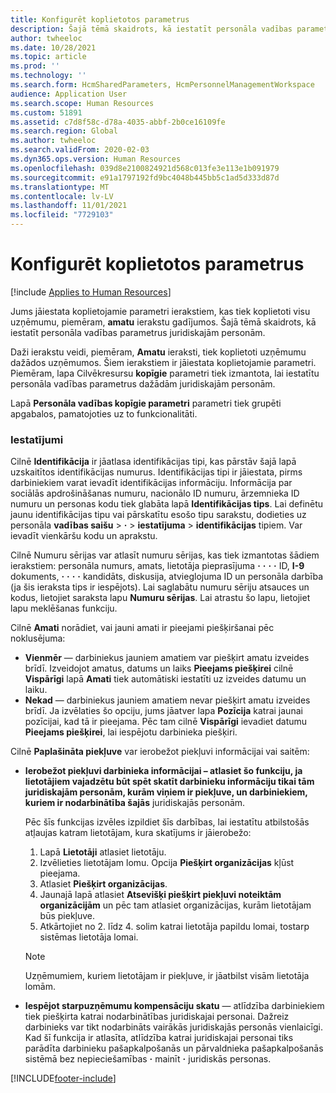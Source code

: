 ```yaml
---
title: Konfigurēt koplietotos parametrus
description: Šajā tēmā skaidrots, kā iestatīt personāla vadības parametrus juridiskajām personām.
author: twheeloc
ms.date: 10/28/2021
ms.topic: article
ms.prod: ''
ms.technology: ''
ms.search.form: HcmSharedParameters, HcmPersonnelManagementWorkspace
audience: Application User
ms.search.scope: Human Resources
ms.custom: 51891
ms.assetid: c7d8f58c-d78a-4035-abbf-2b0ce16109fe
ms.search.region: Global
ms.author: twheeloc
ms.search.validFrom: 2020-02-03
ms.dyn365.ops.version: Human Resources
ms.openlocfilehash: 039d8e2100824921d568c013fe3e113e1b091979
ms.sourcegitcommit: e91a1797192fd9bc4048b445bb5c1ad5d333d87d
ms.translationtype: MT
ms.contentlocale: lv-LV
ms.lasthandoff: 11/01/2021
ms.locfileid: "7729103"
---
```

# <a name="configure-shared-parameters"></a>Konfigurēt koplietotos parametrus

[!include [Applies to Human Resources](../includes/applies-to-hr.md)]

Jums jāiestata koplietojamie parametri ierakstiem, kas tiek koplietoti visu uzņēmumu, piemēram, **amatu** ierakstu gadījumos. Šajā tēmā skaidrots, kā iestatīt personāla vadības parametrus juridiskajām personām.

Daži ierakstu veidi, piemēram, **Amatu** ieraksti, tiek koplietoti uzņēmumu dažādos uzņēmumos. Šiem ierakstiem ir jāiestata koplietojamie parametri. Piemēram, lapa Cilvēkresursu **kopīgie** parametri tiek izmantota, lai iestatītu personāla vadības parametrus dažādām juridiskajām personām. 

Lapā **Personāla vadības kopīgie parametri** parametri tiek grupēti apgabalos, pamatojoties uz to funkcionalitāti. 

### <a name="settings"></a>Iestatījumi
Cilnē **Identifikācija** ir jāatlasa identifikācijas tipi, kas pārstāv šajā lapā uzskaitītos identifikācijas numurus. Identifikācijas tipi ir jāiestata, pirms darbiniekiem varat ievadīt identifikācijas informāciju. Informācija par sociālās apdrošināšanas numuru, nacionālo ID numuru, ārzemnieka ID numuru un personas kodu tiek glabāta lapā **Identifikācijas tips**. Lai definētu jaunu identifikācijas tipu vai pārskatītu esošo tipu sarakstu, dodieties uz personāla **vadības saišu** &gt; **·** &gt; **iestatījuma** &gt; **identifikācijas** tipiem. Var ievadīt vienkāršu kodu un aprakstu. 

Cilnē Numuru sērijas var atlasīt numuru sērijas, kas tiek izmantotas šādiem ierakstiem: personāla numurs, amats, lietotāja pieprasījuma **·** **·** **·** **·** ID, **I-9** dokuments, **·** **·** **·** **·** kandidāts, diskusija, atvieglojuma ID un personāla darbība (ja šis ieraksta tips ir iespējots). Lai saglabātu numuru sēriju atsauces un kodus, lietojiet saraksta lapu **Numuru sērijas**. Lai atrastu šo lapu, lietojiet lapu meklēšanas funkciju. 

Cilnē **Amati** norādiet, vai jauni amati ir pieejami piešķiršanai pēc noklusējuma:

- **Vienmēr** — darbiniekus jauniem amatiem var piešķirt amatu izveides brīdī. Izveidojot amatus, datums un laiks **Pieejams piešķirei** cilnē **Vispārīgi** lapā **Amati** tiek automātiski iestatīti uz izveides datumu un laiku.
- **Nekad** — darbiniekus jauniem amatiem nevar piešķirt amatu izveides brīdī. Ja izvēlaties šo opciju, jums jāatver lapa **Pozīcija** katrai jaunai pozīcijai, kad tā ir pieejama. Pēc tam cilnē **Vispārīgi** ievadiet datumu **Pieejams piešķirei**, lai iespējotu darbinieka piešķiri.

Cilnē **Paplašināta piekļuve** var ierobežot piekļuvi informācijai vai saitēm:

- **Ierobežot piekļuvi darbinieka informācijai – atlasiet šo funkciju, ja lietotājiem vajadzētu būt spēt skatīt darbinieku informāciju tikai tām juridiskajām personām, kurām viņiem ir piekļuve, un darbiniekiem, kuriem ir nodarbinātība šajās** juridiskajās personām.

    Pēc šīs funkcijas izvēles izpildiet šīs darbības, lai iestatītu atbilstošās atļaujas katram lietotājam, kura skatījums ir jāierobežo:

    1. Lapā **Lietotāji** atlasiet lietotāju.
    1. Izvēlieties lietotājam lomu. Opcija **Piešķirt organizācijas** kļūst pieejama.
    1. Atlasiet **Piešķirt organizācijas**.
    1. Jaunajā lapā atlasiet **Atsevišķi piešķirt piekļuvi noteiktām organizācijām** un pēc tam atlasiet organizācijas, kurām lietotājam būs piekļuve.
    1. Atkārtojiet no 2. līdz 4. solim katrai lietotāja papildu lomai, tostarp sistēmas lietotāja lomai.

    > [!NOTE]
    > Uzņēmumiem, kuriem lietotājam ir piekļuve, ir jāatbilst visām lietotāja lomām.

- **Iespējot starpuzņēmumu kompensāciju skatu** — atlīdzība darbiniekiem tiek piešķirta katrai nodarbinātības juridiskajai personai. Dažreiz darbinieks var tikt nodarbināts vairākās juridiskajās personās vienlaicīgi. Kad šī funkcija ir atlasīta, atlīdzība katrai juridiskajai personai tiks parādīta darbinieku pašapkalpošanās un pārvaldnieka pašapkalpošanās sistēmā bez nepieciešamības **·** mainīt **·** juridiskās personas. 

[!INCLUDE[footer-include](../includes/footer-banner.md)]
